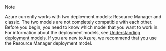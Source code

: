 > [!NOTE]
> Azure currently works with two deployment models: Resource Manager and classic. The two models are not completely compatible with each other. Before you begin, you need to know which model that you want to work in. For information about the deployment models, see [Understanding deployment models](../articles/resource-manager-deployment-model.md). If you are new to Azure, we recommend that you use the Resource Manager deployment model.
>
>
